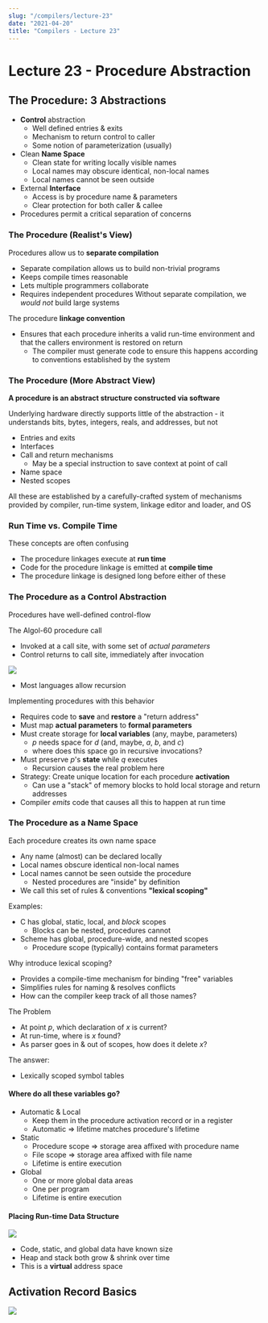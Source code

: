 ```yaml
---
slug: "/compilers/lecture-23"
date: "2021-04-20"
title: "Compilers - Lecture 23"
---
```


# Lecture 23 - Procedure Abstraction

## The Procedure: 3 Abstractions

- **Control** abstraction
  - Well defined entries & exits
  - Mechanism to return control to caller
  - Some notion of parameterization (usually)
- Clean **Name Space**
  - Clean state for writing locally visible names
  - Local names may obscure identical, non-local names
  - Local names cannot be seen outside
- External **Interface**
  - Access is by procedure name & parameters
  - Clear protection for both caller & callee
- Procedures permit a critical separation of concerns

### The Procedure (Realist's View)

Procedures allow us to **separate compilation**
- Separate compilation allows us to build non-trivial programs
- Keeps compile times reasonable
- Lets multiple programmers collaborate
- Requires independent procedures
Without separate compilation, we _would not_ build large systems

The procedure **linkage convention**
- Ensures that each procedure inherits a valid run-time environment and that the callers environment is restored on return
  - The compiler must generate code to ensure this happens according to conventions established by the system

### The Procedure (More Abstract View)

**A procedure is an abstract structure constructed via software**

Underlying hardware directly supports little of the abstraction - it understands bits, bytes, integers, reals, and addresses, but not
  - Entries and exits
  - Interfaces
  - Call and return mechanisms
    - May be a special instruction to save context at point of call
  - Name space
  - Nested scopes

All these are established by a carefully-crafted system of mechanisms provided by compiler, run-time system, linkage editor and loader, and OS

### Run Time vs. Compile Time

These concepts are often confusing
- The procedure linkages execute at **run time**
- Code for the procedure linkage is emitted at **compile time**
- The procedure linkage is designed long before either of these

### The Procedure as a Control Abstraction

Procedures have well-defined control-flow

The Algol-60 procedure call
- Invoked at a call site, with some set of _actual parameters_
- Control returns to call site, immediately after invocation

![](https://i.gyazo.com/92e1f3957708af645f121ffeef4e9700.png)

- Most languages allow recursion

Implementing procedures with this behavior
- Requires code to **save** and **restore** a "return address"
- Must map **actual parameters** to **formal parameters**
- Must create storage for **local variables** (any, maybe, parameters)
  - _p_ needs space for _d_ (and, maybe, _a_, _b_, and _c_)
  - where does this space go in recursive invocations?
- Must preserve _p_'s **state** while _q_ executes
  - Recursion causes the real problem here
- Strategy: Create unique location for each procedure **activation**
  - Can use a "stack" of memory blocks to hold local storage and return addresses
- Compiler _emits_ code that causes all this to happen at run time

### The Procedure as a Name Space

Each procedure creates its own name space
- Any name (almost) can be declared locally
- Local names obscure identical non-local names
- Local names cannot be seen outside the procedure
  - Nested procedures are "inside" by definition
- We call this set of rules & conventions **"lexical scoping"**

Examples:
- C has global, static, local, and _block_ scopes
  - Blocks can be nested, procedures cannot
- Scheme has global, procedure-wide, and nested scopes
  - Procedure scope (typically) contains format parameters

Why introduce lexical scoping?
- Provides a compile-time mechanism for binding "free" variables
- Simplifies rules for naming & resolves conflicts
- How can the compiler keep track of all those names?

The Problem
- At point _p_, which declaration of _x_ is current?
- At run-time, where is _x_ found?
- As parser goes in & out of scopes, how does it delete _x_?

The answer:
- Lexically scoped symbol tables

#### Where do all these variables go?

- Automatic & Local
  - Keep them in the procedure activation record or in a register
  - Automatic => lifetime matches procedure's lifetime
- Static
  - Procedure scope => storage area affixed with procedure name
  - File scope => storage area affixed with file name
  - Lifetime is entire execution
- Global
  - One or more global data areas
  - One per program
  - Lifetime is entire execution

#### Placing Run-time Data Structure

![](https://i.gyazo.com/f9caa209c9c99d5185f6d4f12469d0bc.png)

- Code, static, and global data have known size
- Heap and stack both grow & shrink over time
- This is a **virtual** address space

## Activation Record Basics

![](https://i.gyazo.com/92a13b359aaf1283189fea44b96334a0.png)

